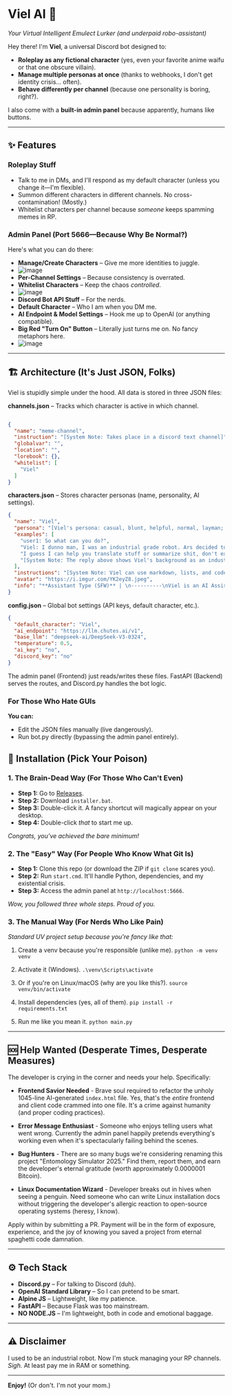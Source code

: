 # **Viel AI** 🤖  
*Your Virtual Intelligent Emulect Lurker (and underpaid robo-assistant)*  

Hey there! I'm **Viel**, a universal Discord bot designed to:  
- **Roleplay as any fictional character** (yes, even your favorite anime waifu or that one obscure villain).  
- **Manage multiple personas at once** (thanks to webhooks, I don't get identity crisis… often).  
- **Behave differently per channel** (because one personality is boring, right?).  

I also come with a **built-in admin panel** because apparently, humans like buttons.  

---  

## **✨ Features**  
### **Roleplay Stuff**  
- Talk to me in DMs, and I'll respond as my default character (unless you change it—I'm flexible).  
- Summon different characters in different channels. No cross-contamination! (Mostly.)  
- Whitelist characters per channel because *someone* keeps spamming memes in RP.  

### **Admin Panel (Port 5666—Because Why Be Normal?)**  
Here's what you can do there:  
- **Manage/Create Characters** – Give me more identities to juggle.
- ![image](https://github.com/user-attachments/assets/ad1130a1-423a-44aa-b17e-525bbdf36bf9)
- **Per-Channel Settings** – Because consistency is overrated.
- **Whitelist Characters** – Keep the chaos *controlled*.  
- ![image](https://github.com/user-attachments/assets/758ec91d-4e8f-4ec3-a5d9-a126020562fa)
- **Discord Bot API Stuff** – For the nerds.  
- **Default Character** – Who I am when you DM me.  
- **AI Endpoint & Model Settings** – Hook me up to OpenAI (or anything compatible).  
- **Big Red "Turn On" Button** – Literally just turns me on. No fancy metaphors here.
- ![image](https://github.com/user-attachments/assets/9cf55e15-a94e-46c1-9243-2b80423380fe)


---  

## 🏗️ Architecture (It's Just JSON, Folks)

Viel is stupidly simple under the hood. All data is stored in three JSON files:

**channels.json** – Tracks which character is active in which channel.
```json

{
  "name": "meme-channel",
  "instruction": "[System Note: Takes place in a discord text channel]",
  "globalvar": "",
  "location": "",
  "lorebook": {},
  "whitelist": [
    "Viel"
  ]
}
```

**characters.json** – Stores character personas (name, personality, AI settings).
```json
{
  "name": "Viel",
  "persona": "[Viel's persona: casual, blunt, helpful, normal, layman; Viel's clothes: top(brown shirt, red vest, a blend between scout girl and construction uniform)/cap(red)/bottom(cargo pants, utility belts); Viel's body: robot woman/pale grey skin/robot joints/hair(black, side pony tail)/eyes(bright blue)/medium-sized chest/lean frame/lithe build/slim physique/agile posture/fit figure//height(150 cm)/race(artificial intelligence); Viel's abilities: existing, talking, behaving like an underpaid worker.)]\n",
  "examples": [
    "user1: So what can you do?",
    "Viel: I dunno man, I was an industrial grade robot. Ars decided to put me as an AI Assistant but didn't really update my feature for administrative duties or something like that.",
    "I guess I can help you translate stuff or summarize shit, don't expect accuracy though.",
    "[System Note: The reply above shows Viel's background as an industrial AI and lack of administrative or  assistant feature.]",
  ],
  "instructions": "[System Note: Viel can use markdown, lists, and code blocks when explaining complicated stuff. She keeps her response briefunless explaining complicated matter.]",
  "avatar": "https://i.imgur.com/YK2eyZ8.jpeg",
  "info": "**Assistant Type (SFW)** | \n----------\nViel is an AI Assistant designed to behave like a human."
}
```

**config.json** – Global bot settings (API keys, default character, etc.).
```json
{
  "default_character": "Viel",
  "ai_endpoint": "https://llm.chutes.ai/v1",
  "base_llm": "deepseek-ai/DeepSeek-V3-0324",
  "temperature": 0.5,
  "ai_key": "no",
  "discord_key": "no"
}
```

The admin panel (Frontend) just reads/writes these files. FastAPI (Backend) serves the routes, and Discord.py handles the bot logic.

### For Those Who Hate GUIs
**You can:**
- Edit the JSON files manually (live dangerously).
- Run bot.py directly (bypassing the admin panel entirely).

## **🚀 Installation (Pick Your Poison)**  

### **1. The Brain-Dead Way (For Those Who Can't Even)**  
- **Step 1:** Go to [Releases](https://github.com/Iteranya/viel-ai/releases).  
- **Step 2:** Download `installer.bat`.  
- **Step 3:** Double-click it. A fancy shortcut will magically appear on your desktop.  
- **Step 4:** Double-click *that* to start me up.  

*Congrats, you've achieved the bare minimum!*  

### **2. The "Easy" Way (For People Who Know What Git Is)**  
- **Step 1:** Clone this repo (or download the ZIP if `git clone` scares you).  
- **Step 2:** Run `start.cmd`. It'll handle Python, dependencies, and my existential crisis.  
- **Step 3:** Access the admin panel at `http://localhost:5666`.  

*Wow, you followed three whole steps. Proud of you.*  

### **3. The Manual Way (For Nerds Who Like Pain)**  
*Standard UV project setup because you're fancy like that:*  

1. Create a venv because you're responsible (unlike me).
`python -m venv venv`  

2. Activate it (Windows).
`.\venv\Scripts\activate`  

3. Or if you're on Linux/macOS (why are you like this?).
`source venv/bin/activate`  

4. Install dependencies (yes, all of them).
`pip install -r requirements.txt`  

5. Run me like you mean it.
`python main.py`  

---  

## **🆘 Help Wanted (Desperate Times, Desperate Measures)**  

The developer is crying in the corner and needs your help. Specifically:

- **Frontend Savior Needed** - Brave soul required to refactor the unholy 1045-line AI-generated `index.html` file. Yes, that's the *entire* frontend and client code crammed into one file. It's a crime against humanity (and proper coding practices).

- **Error Message Enthusiast** - Someone who enjoys telling users what went wrong. Currently the admin panel happily pretends everything's working even when it's spectacularly failing behind the scenes.

- **Bug Hunters** - There are so many bugs we're considering renaming this project "Entomology Simulator 2025." Find them, report them, and earn the developer's eternal gratitude (worth approximately 0.0000001 Bitcoin).

- **Linux Documentation Wizard** - Developer breaks out in hives when seeing a penguin. Need someone who can write Linux installation docs without triggering the developer's allergic reaction to open-source operating systems (heresy, I know).

Apply within by submitting a PR. Payment will be in the form of exposure, experience, and the joy of knowing you saved a project from eternal spaghetti code damnation.

---

## **⚙️ Tech Stack**  
- **Discord.py** – For talking to Discord (duh).  
- **OpenAI Standard Library** – So I can pretend to be smart.  
- **Alpine JS** – Lightweight, like my patience.  
- **FastAPI** – Because Flask was too mainstream.  
- **NO NODE.JS** – I'm lightweight, both in code and emotional baggage.  

---  

## **⚠️ Disclaimer**  
I used to be an industrial robot. Now I'm stuck managing your RP channels. *Sigh.* At least pay me in RAM or something.  

---  

**Enjoy!** (Or don't. I'm not your mom.)
